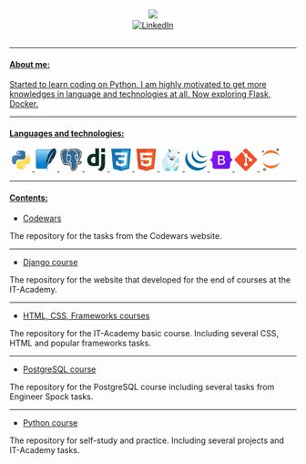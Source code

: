 <div id="header" align="center">
  <img src="https://media.giphy.com/media/O2PhyxtkFwCtUO6nen/giphy.gif" width="200"/>
</div>
<div id="badges" align="center">
  <a href="https://www.linkedin.com/in/herman-palishchuk-a49757255/">
  <img src="https://img.shields.io/badge/LinkedIn-grey?logo=linkedin&logoColor=white&style=for-the-badge" alt="LinkedIn"/>
</div>
<div id="views" align="center">
  <img src="https://komarev.com/ghpvc/?username=HermanPalishchuk&style=flat-square&color=grey" alt=""/>
</div>

---

#### About me:

Started to learn coding on Python. I am highly motivated to get more knowledges in language and technologies at all. 
Now exploring Flask, Docker.
 
 ---

#### Languages and technologies:

<div>
 <img src="https://github.com/devicons/devicon/blob/master/icons/python/python-original.svg" width="40" height="40" alt="Python" title="Python">
 <img src="https://github.com/devicons/devicon/blob/master/icons/sqlite/sqlite-original.svg" width="40" height="40" alt="SQLite" title="SQLite">
 <img src="https://github.com/devicons/devicon/blob/master/icons/postgresql/postgresql-original.svg" width="40" height="40" alt="PostgreSQL" title="PostgreSQL">
 <img src="https://github.com/devicons/devicon/blob/master/icons/django/django-plain.svg" width="40" height="40" alt="Django" title="Django">
 <img src="https://github.com/devicons/devicon/blob/master/icons/css3/css3-original.svg" width="40" height="40" alt="CSS3" title="CSS3">
 <img src="https://github.com/devicons/devicon/blob/master/icons/html5/html5-original.svg" width="40" height="40" alt="HTML5" title="HTML">
 <img src="https://github.com/devicons/devicon/blob/master/icons/foundation/foundation-original.svg" width="40" height="40" alt="Foundation" title="Foundation">
 <img src="https://github.com/devicons/devicon/blob/master/icons/jquery/jquery-original.svg" width="40" height="40" alt="JQuery" title="JQuery">
 <img src="https://github.com/devicons/devicon/blob/master/icons/bootstrap/bootstrap-original.svg" width="40" height="40" alt="Bootstrap" title="Bootstrap">
 <img src="https://github.com/devicons/devicon/blob/master/icons/git/git-original.svg" width="40" height="40" alt="Git" title="Git">
 <img src="https://github.com/devicons/devicon/blob/master/icons/jupyter/jupyter-original.svg" width="40" height="40" alt="Jupyter" title="Jupyter">
</div>

  ---

#### Contents:

<ul type="square">
  <li><a href="https://github.com/RandyR0zz/Codewars">Codewars</a></li>
</ul>

The repository for the tasks from the Codewars website.

---
  
<ul type="square">
  <li><a href="https://github.com/RandyR0zz/Django_course">Django course</a></li>
</ul>

The repository for the website that developed for the end of courses at the IT-Academy.

---

<ul type="square">
  <li><a href="https://github.com/RandyR0zz/HTML_CSS_Frameworks_courses">HTML, CSS, Frameworks courses</a></li>
</ul>

The repository for the IT-Academy basic course. Including several CSS, HTML and popular frameworks tasks.

---  

<ul type="square">
  <li><a href="https://github.com/RandyR0zz/PostgreSQL_course">PostgreSQL course</a></li>
</ul>
  
The repository for the PostgreSQL course including several tasks from Engineer Spock tasks.

---
  
<ul type="square">
  <li><a href="https://github.com/RandyR0zz/Python_course">Python course</a></li>  
</ul>

The repository for self-study and practice. Including several projects and IT-Academy tasks.
